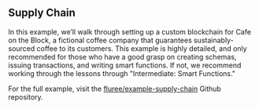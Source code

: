 ## Supply Chain

In this example, we’ll walk through setting up a custom blockchain for Cafe on the Block, a fictional coffee company that guarantees sustainably-sourced coffee to its customers. This example is highly detailed, and only recommended for those who have a good grasp on creating schemas, issuing transactions, and writing smart functions. If not, we recommend working through the lessons through "Intermediate: Smart Functions."

For the full example, visit the [fluree/example-supply-chain](https://github.com/fluree/example-supply-chain/tree/v0.12.0) Github repository. 